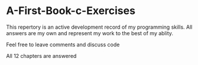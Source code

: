 # A-First-Book-c-Exercises



This repertory is an active development record of my programming skills. All answers are my own and represent my work to the best of my ablity.




Feel free to leave comments and discuss code 


All 12 chapters are answered 

